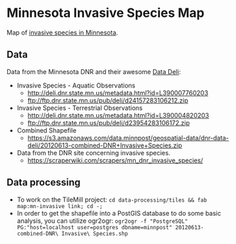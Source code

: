 # Minnesota Invasive Species Map

Map of [invasive species in Minnesota](http://www.dnr.state.mn.us/invasives/index.html).

## Data

Data from the Minnesota DNR and their awesome [Data Deli](http://deli.dnr.state.mn.us/):

* Invasive Species - Aquatic Observations
    * http://deli.dnr.state.mn.us/metadata.html?id=L390007760203
    * ftp://ftp.dnr.state.mn.us/pub/deli/d24157283106212.zip
* Invasive Species - Terrestrial Observations
    * http://deli.dnr.state.mn.us/metadata.html?id=L390004820203
    * ftp://ftp.dnr.state.mn.us/pub/deli/d23954283106172.zip
* Combined Shapefile
    * https://s3.amazonaws.com/data.minnpost/geospatial-data/dnr-data-deli/20120613-combined-DNR+Invasive+Species.zip
* Data from the DNR site concerning invasive species.
    * https://scraperwiki.com/scrapers/mn_dnr_invasive_species/

## Data processing

* To work on the TileMill project: ```cd data-processing/tiles && fab map:mn-invasive link; cd -;```
* In order to get the shapefile into a PostGIS database to do some basic analysis, you can utilize ogr2ogr: ```ogr2ogr -f "PostgreSQL" PG:"host=localhost user=postgres dbname=minnpost" 20120613-combined-DNR\ Invasive\ Species.shp```
